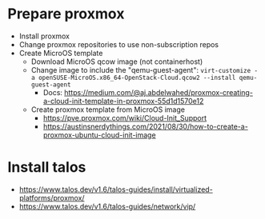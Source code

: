 # Prepare proxmox

- Install proxmox
- Change proxmox repositories to use non-subscription repos
- Create MicroOS template
  - Download MicroOS qcow image (not containerhost)
  - Change image to include the "qemu-guest-agent": 
        `virt-customize -a openSUSE-MicroOS.x86_64-OpenStack-Cloud.qcow2 --install qemu-guest-agent`
    - Docs: https://medium.com/@aj.abdelwahed/proxmox-creating-a-cloud-init-template-in-proxmox-55d1d1570e12
  - Create proxmox template from MicroOS image
    - https://pve.proxmox.com/wiki/Cloud-Init_Support
    - https://austinsnerdythings.com/2021/08/30/how-to-create-a-proxmox-ubuntu-cloud-init-image

# Install talos
- https://www.talos.dev/v1.6/talos-guides/install/virtualized-platforms/proxmox/
- https://www.talos.dev/v1.6/talos-guides/network/vip/